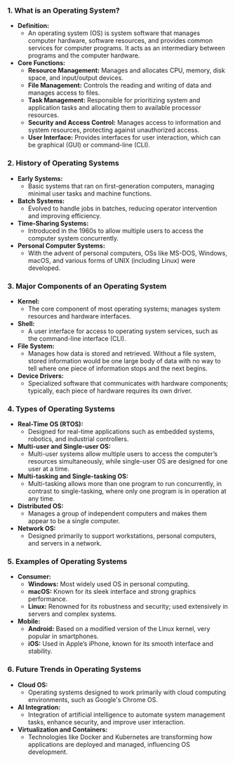 ### 1\. What is an Operating System?

- **Definition:**
    - An operating system (OS) is system software that manages computer hardware, software resources, and provides common services for computer programs. It acts as an intermediary between programs and the computer hardware.
- **Core Functions:**
    - **Resource Management:** Manages and allocates CPU, memory, disk space, and input/output devices.
    - **File Management:** Controls the reading and writing of data and manages access to files.
    - **Task Management:** Responsible for prioritizing system and application tasks and allocating them to available processor resources.
    - **Security and Access Control:** Manages access to information and system resources, protecting against unauthorized access.
    - **User Interface:** Provides interfaces for user interaction, which can be graphical (GUI) or command-line (CLI).

### 2\. History of Operating Systems

- **Early Systems:**
    - Basic systems that ran on first-generation computers, managing minimal user tasks and machine functions.
- **Batch Systems:**
    - Evolved to handle jobs in batches, reducing operator intervention and improving efficiency.
- **Time-Sharing Systems:**
    - Introduced in the 1960s to allow multiple users to access the computer system concurrently.
- **Personal Computer Systems:**
    - With the advent of personal computers, OSs like MS-DOS, Windows, macOS, and various forms of UNIX (including Linux) were developed.

### 3\. Major Components of an Operating System

- **Kernel:**
    - The core component of most operating systems; manages system resources and hardware interfaces.
- **Shell:**
    - A user interface for access to operating system services, such as the command-line interface (CLI).
- **File System:**
    - Manages how data is stored and retrieved. Without a file system, stored information would be one large body of data with no way to tell where one piece of information stops and the next begins.
- **Device Drivers:**
    - Specialized software that communicates with hardware components; typically, each piece of hardware requires its own driver.

### 4\. Types of Operating Systems

- **Real-Time OS (RTOS):**
    - Designed for real-time applications such as embedded systems, robotics, and industrial controllers.
- **Multi-user and Single-user OS:**
    - Multi-user systems allow multiple users to access the computer’s resources simultaneously, while single-user OS are designed for one user at a time.
- **Multi-tasking and Single-tasking OS:**
    - Multi-tasking allows more than one program to run concurrently, in contrast to single-tasking, where only one program is in operation at any time.
- **Distributed OS:**
    - Manages a group of independent computers and makes them appear to be a single computer.
- **Network OS:**
    - Designed primarily to support workstations, personal computers, and servers in a network.

### 5\. Examples of Operating Systems

- **Consumer:**
    - **Windows:** Most widely used OS in personal computing.
    - **macOS:** Known for its sleek interface and strong graphics performance.
    - **Linux:** Renowned for its robustness and security; used extensively in servers and complex systems.
- **Mobile:**
    - **Android:** Based on a modified version of the Linux kernel, very popular in smartphones.
    - **iOS:** Used in Apple’s iPhone, known for its smooth interface and stability.

### 6\. Future Trends in Operating Systems

- **Cloud OS:**
    - Operating systems designed to work primarily with cloud computing environments, such as Google's Chrome OS.
- **AI Integration:**
    - Integration of artificial intelligence to automate system management tasks, enhance security, and improve user interaction.
- **Virtualization and Containers:**
    - Technologies like Docker and Kubernetes are transforming how applications are deployed and managed, influencing OS development.